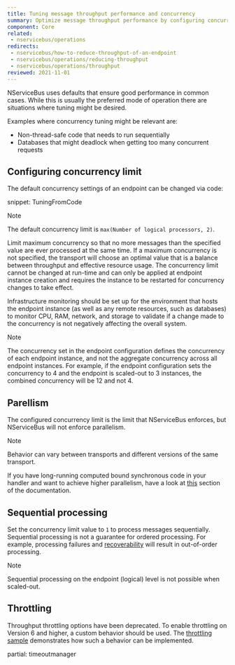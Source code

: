 ```yaml
---
title: Tuning message throughput performance and concurrency
summary: Optimize message throughput performance by configuring concurrency
component: Core
related:
 - nservicebus/operations
redirects:
 - nservicebus/how-to-reduce-throughput-of-an-endpoint
 - nservicebus/operations/reducing-throughput
 - nservicebus/operations/throughput
reviewed: 2021-11-01
---
```


NServiceBus uses defaults that ensure good performance in common cases. While this is usually the preferred mode of operation there are situations where tuning might be desired.

Examples where concurrency tuning might be relevant are:

* Non-thread-safe code that needs to run sequentially
* Databases that might deadlock when getting too many concurrent requests

## Configuring concurrency limit

The default concurrency settings of an endpoint can be changed via code:

snippet: TuningFromCode

> [!NOTE]
> The default concurrency limit is `max(Number of logical processors, 2)`.

Limit maximum concurrency so that no more messages than the specified value are ever processed at the same time. If a maximum concurrency is not specified, the transport will choose an optimal value that is a balance between throughput and effective resource usage. The concurrency limit cannot be changed at run-time and can only be applied at endpoint instance creation and requires the instance to be restarted for concurrency changes to take effect.

Infrastructure monitoring should be set up for the environment that hosts the endpoint instance (as well as any remote resources, such as databases) to monitor CPU, RAM, network, and storage to validate if a change made to the concurrency is not negatively affecting the overall system.

> [!NOTE]
> The concurrency set in the endpoint configuration defines the concurrency of each endpoint instance, and not the aggregate concurrency across all endpoint instances. For example, if the endpoint configuration sets the concurrency to 4 and the endpoint is scaled-out to 3 instances, the combined concurrency will be 12 and not 4.

## Parellism

The configured concurrency limit is the limit that NServiceBus enforces, but NServiceBus will not enforce parallelism.

> [!NOTE]
> Behavior can vary between transports and different versions of the same transport.


If you have long-running computed bound synchronous code in your handler and want to achieve higher parallelism, have a look at [this](/nservicebus/handlers/async-handlers#calling-long-running-compute-bound-code) section of the documentation. 

## Sequential processing

Set the concurrency limit value to `1` to process messages sequentially. Sequential processing is not a guarantee for ordered processing. For example, processing failures and [recoverability](/nservicebus/recoverability/) will result in out-of-order processing.

> [!NOTE]
> Sequential processing on the endpoint (logical) level is not possible when scaled-out.

## Throttling

Throughput throttling options have been deprecated. To enable throttling on Version 6 and higher, a custom behavior should be used. The [throttling sample](/samples/throttling/) demonstrates how such a behavior can be implemented.

partial: timeoutmanager
